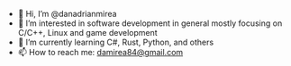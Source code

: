 - 👋 Hi, I’m @danadrianmirea
- 👀 I’m interested in software development in general mostly focusing on C/C++, Linux and game development
- 🌱 I’m currently learning C#, Rust, Python, and others
- 📫 How to reach me: damirea84@gmail.com

<!---
danadrianmirea/danadrianmirea is a ✨ special ✨ repository because its `README.md` (this file) appears on your GitHub profile.
You can click the Preview link to take a look at your changes.
--->
